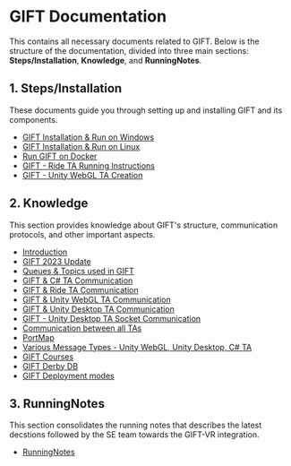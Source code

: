 # GIFT Documentation

This contains all necessary documents related to GIFT. Below is the structure of the documentation, divided into three main sections: **Steps/Installation**, **Knowledge**, and **RunningNotes**.

## 1. Steps/Installation
These documents guide you through setting up and installing GIFT and its components.

- [GIFT Installation & Run on Windows](WindowsInstallationOfGIFT.md)
- [GIFT Installation & Run on Linux](LinuxInstallationOfGIFT.md)
- [Run GIFT on Docker](Docker.md)
- [GIFT - Ride TA Running Instructions](GIFTUnityRIDEAppRun.md)
- [GIFT - Unity WebGL TA Creation](GIFTUnityAppBuildRunGuide.md)

## 2. Knowledge
This section provides knowledge about GIFT's structure, communication protocols, and other important aspects.

- [Introduction](Introduction.md)
- [GIFT 2023 Update](GIFT-2023-Update.md)
- [Queues & Topics used in GIFT](QueuesAndTopics.md)
- [GIFT & C# TA Communication](GIFTCSharpTACommunication.md)
- [GIFT & Ride TA Communication](GIFTRideCommunication.md)
- [GIFT & Unity WebGL TA Communication](GIFTUnityCommunication.md)
- [GIFT & Unity Desktop TA Communication](GIFTUnityDesktopAppGuide.md)
- [GIFT - Unity Desktop TA Socket Communication](GIFTUnitySocketCommunication.md)
- [Communication between all TAs](TrainingApps.md)
- [PortMap](PortMap.md)
- [Various Message Types - Unity WebGL, Unity Desktop, C# TA](MessagingSystems.md)
- [GIFT Courses](GIFTCourse.md)
- [GIFT Derby DB](GIFTDerbyDB.md)
- [GIFT Deployment modes](GIFTDeploymentModes.md)

## 3. RunningNotes
This section consolidates the running notes that describes the latest decstions followed by the SE team towards the GIFT-VR integration.

- [RunningNotes](RunningNotes.md)
